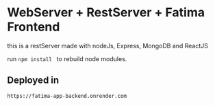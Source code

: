 # WebServer + RestServer + Fatima Frontend

this is a restServer made with nodeJs, Express, MongoDB and ReactJS

run `npm install ` to rebuild node modules.

## Deployed in

```
https://fatima-app-backend.onrender.com
```
